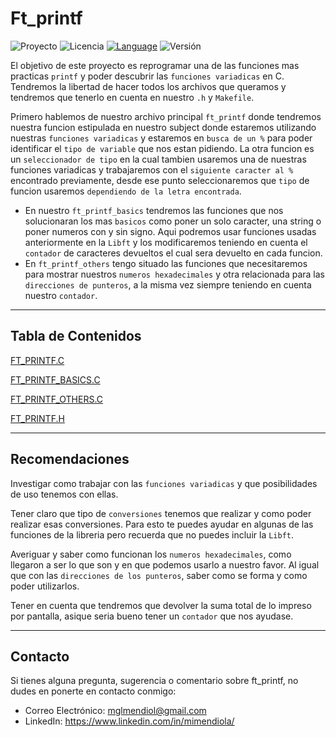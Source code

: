 # Ft_printf

![Proyecto](https://img.shields.io/badge/Proyecto-Ft_printf-blue)
![Licencia](https://img.shields.io/badge/Licencia-MIT-orange)
[![Language](https://img.shields.io/badge/Language-English-purple)](https://github.com/MiMendiola/Ft_printf/tree/main/Documentation/README.es.md)
![Versión](https://img.shields.io/badge/Versión-1.0-green)

El objetivo de este proyecto es reprogramar una de las funciones mas practicas `printf` y poder descubrir las `funciones variadicas` en C.
Tendremos la libertad de hacer todos los archivos que queramos y tendremos que tenerlo en cuenta en nuestro `.h` y `Makefile`.

Primero hablemos de nuestro archivo principal `ft_printf` donde tendremos nuestra funcion estipulada en nuestro subject donde estaremos utilizando nuestras `funciones variadicas` y estaremos en `busca de un %` para poder identificar el `tipo de variable` que nos estan pidiendo. La otra funcion es un `seleccionador de tipo` en la cual tambien usaremos una de nuestras funciones variadicas y trabajaremos con el `siguiente caracter al %` encontrado previamente, desde ese punto seleccionaremos que `tipo` de funcion usaremos `dependiendo de la letra encontrada`.

- En nuestro `ft_printf_basics` tendremos las funciones que nos solucionaran los mas `basicos` como poner un solo caracter, una string o poner numeros con y sin signo. Aqui podremos usar funciones usadas anteriormente en la `Libft` y los modificaremos teniendo en cuenta el `contador` de caracteres devueltos el cual sera devuelto en cada funcion.
- En `ft_printf_others` tengo situado las funciones que necesitaremos para mostrar nuestros `numeros hexadecimales` y otra relacionada para las `direcciones de punteros`, a la misma vez siempre teniendo en cuenta nuestro `contador`.

---

## Tabla de Contenidos

[FT_PRINTF.C](../ft_printf.c)

[FT_PRINTF_BASICS.C](../ft_printf_basics.c)

[FT_PRINTF_OTHERS.C](../ft_printf_others.c)

[FT_PRINTF.H](../ft_printf.h)

---

## Recomendaciones

Investigar como trabajar con las `funciones variadicas` y que posibilidades de uso tenemos con ellas.

Tener claro que tipo de `conversiones` tenemos que realizar y como poder realizar esas conversiones. Para esto te puedes ayudar en algunas de las funciones de la libreria pero recuerda que no puedes incluir la `Libft`.

Averiguar y saber como funcionan los `numeros hexadecimales`, como llegaron a ser lo que son y en que podemos usarlo a nuestro favor. Al igual que con las `direcciones de los punteros`, saber como se forma y como poder utilizarlos.

Tener en cuenta que tendremos que devolver la suma total de lo impreso por pantalla, asique seria bueno tener un `contador` que nos ayudase.

---

## Contacto

Si tienes alguna pregunta, sugerencia o comentario sobre ft_printf, no dudes en ponerte en contacto conmigo:

- Correo Electrónico: <a href="mailto:mglmendiol@gmail.com" style="text-decoration: none; color:#fff">mglmendiol@gmail.com</a>
- LinkedIn: <a href="https://www.linkedin.com/in/mimendiola/" style="text-decoration: none; color:#fff !important;">https://www.linkedin.com/in/mimendiola/</a>
